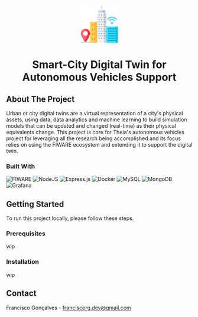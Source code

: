 <!-- PROJECT LOGO -->
<br />
<div align="center">
  <img src="resources/images/smart-city.png" alt="smart-city-logo" width="100" height="100">
  <h1 align="center">Smart-City Digital Twin for Autonomous Vehicles Support</h1>
</div>

<!-- ABOUT THE PROJECT -->
## About The Project

Urban or city digital twins are a virtual representation of a city's physical assets, using data, data analytics and machine learning to build simulation models that can be updated and changed (real-time) as their physical equivalents change. This project is core for Theia's autonomous vehicles project for leveraging all the research being accomplished and its focus relies on using the FIWARE ecosystem and extending it to support the digital twin. 

### Built With

![FIWARE](https://img.shields.io/badge/-FIWARE-9cf?style=for-the-badge&logo=fiware&logoColor=white)
![NodeJS](https://img.shields.io/badge/node.js-6DA55F?style=for-the-badge&logo=node.js&logoColor=white)
![Express.js](https://img.shields.io/badge/express.js-%23404d59.svg?style=for-the-badge&logo=express&logoColor=%2361DAFB)
![Docker](https://img.shields.io/badge/docker-%230db7ed.svg?style=for-the-badge&logo=docker&logoColor=white)
![MySQL](https://img.shields.io/badge/mysql-%2300f.svg?style=for-the-badge&logo=mysql&logoColor=white)
![MongoDB](https://img.shields.io/badge/MongoDB-%234ea94b.svg?style=for-the-badge&logo=mongodb&logoColor=white)
![Grafana](https://img.shields.io/badge/grafana-%23F46800.svg?style=for-the-badge&logo=grafana&logoColor=white)

<!-- GETTING STARTED -->
## Getting Started

To run this project locally, please follow these steps.

### Prerequisites
wip

### Installation
wip

<!-- CONTACT -->
## Contact

Francisco Gonçalves - franciscorg.dev@gmail.com
